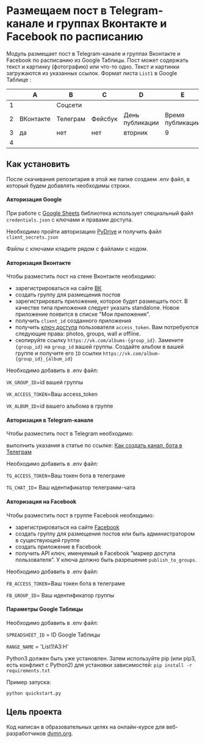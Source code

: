 # Размещаем пост в Telegram-канале и группах Вконтакте и Facebook по расписанию

Модуль размещает пост в Telegram-канале и группах Вконтакте и Facebook по расписанию из Google Таблицы. 
Пост может содержать текст и картинку (фотографию) или что-то одно. 
Текст и картинки загружаются из указанных ссылок.
Формат листа `List1` в Google Таблице :

|  | A | B| C | D | E | F | G | H |
| ---------- | ---------- |-------- | ------- | --------------- | ---------------- | ------ | -------- | ------------- |
| 1 | | Соцсети |  |   |   |  |  |  |
| 2 | ВКонтакте | Телеграм | Фейсбук | День публикации | Время публикации | Статья | Картинки | Опубликовано? |
| 3 | да  | нет  | нет | вторник | 9 |  [наименование](http:// "Ссылка на статью") | [наименование](http:// "Ссылка на картинку") | нет |
| 4 | |  |  |   |   |  |  |  |

 
## Как установить
После скачивания репозитария в этой же папке создаем .env файл, в который будем добавлять необходимы строки.

#### Авторизация Google
При работе с [Google Sheets](https://developers.google.com/sheets/api/quickstart/python "https://developers.google.com/sheets/api/quickstart/python") библиотека использует специальный файл `credentials.json` с ключами и правами доступа.

Необходимо пройти авторизацию [PyDrive](https://gsuitedevs.github.io/PyDrive/docs/build/html/quickstart.html#authentication "https://gsuitedevs.github.io/PyDrive/docs/build/html/quickstart.html#authentication") и получить файл `client_secrets.json`  

Файлы с ключами кладите рядом с файлами с кодом.

#### Авторизация Вконтакте
Чтобы разместить пост на стене Вконтакте необходимо:

 - зарегистрироваться на сайте  [ВК](https://vk.com/ "https://vk.com/")
 - создать группу для размещения постов  
 - зарегистрировать приложение, которое будет размещать пост. В качестве типа приложения следует указать standalone. Новое приложение появится в списке "Мои приложения". 
 - получить `client_id` созданного приложения
 - получить [ключ доступа](https://vk.com/dev/implicit_flow_user "https://vk.com/dev/implicit_flow_user") пользователя `access_token`. Вам потребуются следующие права: photos, groups, wall и offline. 
 - скопируйте ссылку `https://vk.com/albums-{group_id}`. Замените `{group_id}` на `group_id` вашей группы. 
Создайте альбом в вашей группе и получите его `ID` ссылки `https://vk.com/album-{group_id}_{album_id}`

Необходимо добавить в .env файл:

`VK_GROUP_ID`=id вашей группы

`VK_ACCESS_TOKEN`=Ваш access_token

`VK_ALBUM_ID`=id вашего альбома в группе

#### Авторизация в Telegram-канале
Чтобы разместить пост в Telegram необходимо:

выполнить указания в статье по ссылке: [Как создать канал, бота в Телеграм](https://smmplanner.com/blog/otlozhennyj-posting-v-telegram/ "https://smmplanner.com/blog/otlozhennyj-posting-v-telegram/")

Необходимо добавить в .env файл:

`TG_ACCESS_TOKEN`=Ваш токен бота в телеграме

`TG_CHAT_ID`= Ваш идентификатор телеграмм-чата


#### Авторизация на Facebook
Чтобы разместить пост в группе Facebook необходимо:
- зарегистрироваться на сайте  [Facebook](https://www.facebook.com/ "https://www.facebook.com/")
- создать группу для размещения постов или быть администратором в существующей группе
- создать приложение в Facebook
- получить API ключ, именуемый в Facebook "маркер доступа пользователя". 
У ключа должно быть разрешение `publish_to_groups`.

Необходимо добавить в .env файл:

`FB_ACCESS_TOKEN`=Ваш токен бота в телеграме

`FB_GROUP_ID`= Ваш идентификатор группы

#### Параметры Google Таблицы

Необходимо добавить в .env файл:

`SPREADSHEET_ID` = ID Google Таблицы

`RANGE_NAME` = 'List1!A3:H'



Python3 должен быть уже установлен. Затем используйте pip (или pip3, есть конфликт с Python2) для установки зависимостей:
`pip install -r requirements.txt`


Пример запуска:

`python quickstart.py `

## Цель проекта
Код написан в образовательных целях на онлайн-курсе для веб-разработчиков [dvmn.org](https://dvmn.org/modules/ "https://dvmn.org/modules/").